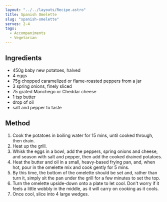 ```yaml
---
layout: "../../layouts/Recipe.astro"
title: Spanish Omelette
slug: "spanish-omelette"
serves: 2-4
tags:
  - Accompaniments
  - Vegetarian
---
```


## Ingredients

- 450g baby new potatoes, halved
- 4 eggs
- 75g chopped caramelized or flame-roasted peppers from a jar
- 3 spring onions, finely sliced
- 75 grated Manchego or Cheddar cheese
- 1 tsp butter
- drop of oil
- salt and pepper to taste

## Method

1. Cook the potatoes in boiling water for 15 mins, until cooked through, then drain.
1. Heat up the grill.
1. Whisk the eggs in a bowl, add the peppers, spring onions and cheese, and season with salt and pepper, then add the cooked drained potatoes.
1. Heat the butter and oil in a small, heavy-based frying pan, and, when hot, pour in the omelette mix and cook gently for 5 mins.
1. By this time, the bottom of the omelette should be set and, rather than turn it, simply sit the pan under the grill for a few minutes to set the top.
1. Turn the omelette upside-down onto a plate to let cool. Don't worry if it feels a little wobbly in the middle, as it will carry on cooking as it cools.
1. Once cool, slice into 4 large wedges.